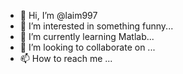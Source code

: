 - 👋 Hi, I’m @laim997
- 👀 I’m interested in something funny...
- 🌱 I’m currently learning Matlab...
- 💞️ I’m looking to collaborate on ...
- 📫 How to reach me ...

<!---
laim997/laim997 is a ✨ special ✨ repository because its `README.md` (this file) appears on your GitHub profile.
You can click the Preview link to take a look at your changes.
--->
